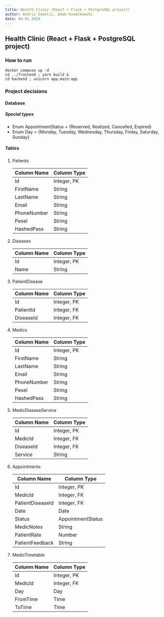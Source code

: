 ```yaml
---
title: Health Clinic (React + Flask + PostgreSQL project)
author: Andrii Gamalii, Adam Kowalkowski
date: 04.01.2024
---
```


## Health Clinic (React + Flask + PostgreSQL project)

### How to run

```shell
docker compose up -d
cd ../frontend ; yarn build &
cd backend ; uvicorn app.main:app
```

### Project decisions

#### Database

##### Special types

- Enum AppointmentStatus = {Reserved, Realized, Cancelled, Expired}
- Enum Day = {Monday, Tuesday, Wednesday, Thursday, Friday, Saturday, Sunday}

##### Tables

1. Patients

    | Column Name   | Column Type |
    |---------------|-------------|
    | Id            | Integer, PK |
    | FirstName     | String      |
    | LastName      | String      |
    | Email         | String      |
    | PhoneNumber   | String      |
    | Pesel         | String      |
    | HashedPass    | String      |

2. Diseases

    | Column Name       | Column Type |
    |-------------------|-------------|
    | Id                | Integer, PK |
    | Name              | String      |

3. PatientDisease

    | Column Name       | Column Type |
    |-------------------|-------------|
    | Id                | Integer, PK |
    | PatientId         | Integer, FK |
    | DiseaseId         | Integer, FK |

4. Medics

    | Column Name   | Column Type |
    |---------------|-------------|
    | Id            | Integer, PK |
    | FirstName     | String      |
    | LastName      | String      |
    | Email         | String      |
    | PhoneNumber   | String      |
    | Pesel         | String      |
    | HashedPass    | String      |

5. MedicDiseaseService

    | Column Name       | Column Type |
    |-------------------|-------------|
    | Id                | Integer, PK |
    | MedicId           | Integer, FK |
    | DiseaseId         | Integer, FK |
    | Service           | String      |

6. Appointments

    | Column Name       | Column Type       |
    |-------------------|-------------------|
    | Id                | Integer, PK       |
    | MedicId           | Integer, FK       |
    | PatientDiseaseId  | Integer, FK       |
    | Date              | Date              |
    | Status            | AppointmentStatus |
    | MedicNotes        | String            |
    | PatientRate       | Number            |
    | PatientFeedback   | String            |

7. MedicTimetable

    | Column Name       | Column Type |
    |-------------------|-------------|
    | Id                | Integer, PK |
    | MedicId           | Integer, FK |
    | Day               | Day         |
    | FromTime          | Time        |
    | ToTime            | Time        |
